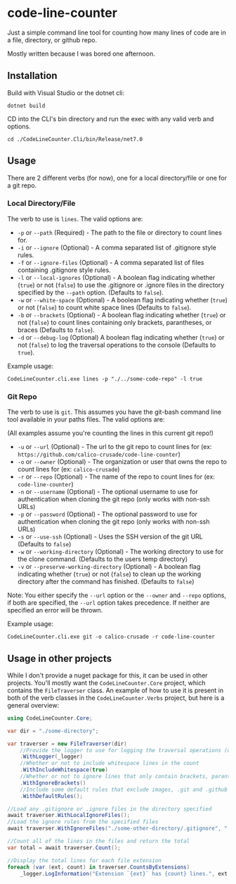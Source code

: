 # code-line-counter
Just a simple command line tool for counting how many lines of code are in a file, directory, or github repo.

Mostly written because I was bored one afternoon.

## Installation
Build with Visual Studio or the dotnet cli:
```
dotnet build
```

CD into the CLI's bin directory and run the exec with any valid verb and options.
```
cd ./CodeLineCounter.Cli/bin/Release/net7.0
```

## Usage
There are 2 different verbs (for now), one for a local directory/file or one for a git repo.

### Local Directory/File
The verb to use is `lines`. The valid options are:

* `-p` or `--path` (Required) - The path to the file or directory to count lines for.
* `-i` or `--ignore` (Optional) - A comma separated list of .gitignore style rules.
* `-f` or `--ignore-files` (Optional) - A comma separated list of files containing .gitignore style rules.
* `-l` or `--local-ignores` (Optional) - A boolean flag indicating whether (`true`) or not (`false`) to use the .gitignore or .ignore files in the directory specified by the `--path` option. (Defaults to `false`).
* `-w` or `--white-space` (Optional) - A boolean flag indicating whether (`true`) or not (`false`) to count white space lines (Defaults to `false`).
* `-b` or `--brackets` (Optional) - A boolean flag indicating whether (`true`) or not (`false`) to count lines containing only brackets, parantheses, or braces (Defaults to `false`).
* `-d` or `--debug-log` (Optional) A boolean flag indicating whether (`true`) or not (`false`) to log the traversal operations to the console (Defaults to `true`).

Example usage:
```
CodeLineCounter.cli.exe lines -p "./../some-code-repo" -l true
```

### Git Repo
The verb to use is `git`. This assumes you have the git-bash command line tool available in your paths files. The valid options are:

(All examples assume you're counting the lines in this current git repo!)
* `-u` or `--url` (Optional) - The url to the git repo to count lines for (ex: `https://github.com/calico-crusade/code-line-counter`)
* `-o` or `--owner` (Optional) - The organization or user that owns the repo to count lines for (ex: `calico-crusade`)
* `-r` or `--repo` (Optional) - The name of the repo to count lines for (ex: `code-line-counter`)
* `-n` or `--username` (Optional) - The optional username to use for authentication when cloning the git repo (only works with non-ssh URLs)
* `-p` or `--password` (Optional) - The optional password to use for authentication when cloning the git repo (only works with non-ssh URLs)
* `-s` or `--use-ssh` (Optional) - Uses the SSH version of the git URL (Defaults to `false`)
* `-w` or `--working-directory` (Optional) - The working directory to use for the clone command. (Defaults to the users temp directory)
* `-v` or `--preserve-working-directory` (Optional) - A boolean flag indicating whether (`true`) or not (`false`) to clean up the working directory after the command has finished. (Defaults to `false`)

Note: You either specify the `--url` option or the `--owner` and `--repo` options, if both are specified, the `--url` option takes precedence. 
If neither are specified an error will be thrown.

Example usage:
```
CodeLineCounter.cli.exe git -o calico-crusade -r code-line-counter
```

## Usage in other projects
While I don't provide a nuget package for this, it can be used in other projects. 
You'll mostly want the `CodeLineCounter.Core` project, which contains the `FileTraverser` class.
An example of how to use it is present in both of the verb classes in the `CodeLineCounter.Verbs` project, but here is a general overview:

```csharp
using CodeLineCounter.Core;

var dir = "./some-directory";

var traverser = new FileTraverser(dir)
	//Provide the logger to use for logging the traversal operations (uses default ILoggers from Microsoft.Extensions.Logging)
	.WithLogger(_logger)
	//Whether or not to include whitespace lines in the count
	.WithIncludeWhitespace(true)
	//Whether or not to ignore lines that only contain brackets, parantheses, or braces 
	.WithIgnoreBrackets()
	//Include some default rules that exclude images, .git and .github directories
	.WithDefaultRules();

//Load any .gitignore or .ignore files in the directory specified
await traverser.WithLocalIgnoreFiles();
//Load the ignore rules from the specified files
await traverser.WithIgnoreFiles("./some-other-directory/.gitignore", "./some-other-place/.ignore");

//Count all of the lines in the files and return the total
var total = await traverser.Count();

//Display the total lines for each file extension
foreach (var (ext, count) in traverser.CountsByExtensions)
    _logger.LogInformation("Extension `{ext}` has {count} lines.", ext, count);
```
